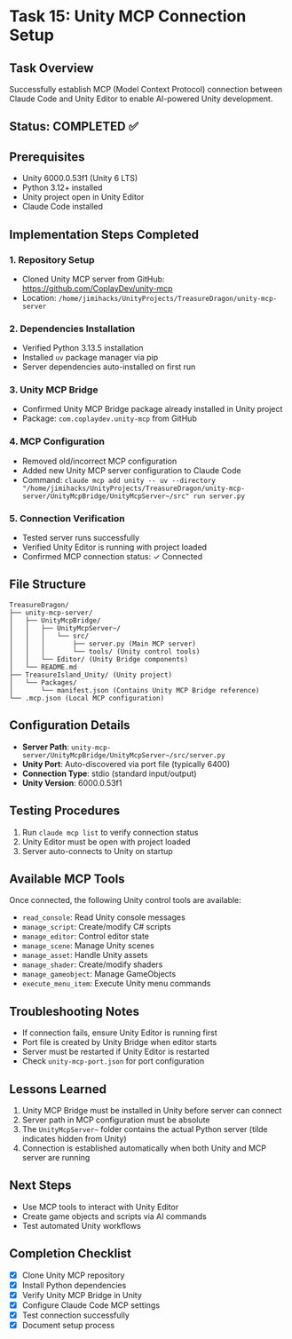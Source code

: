 # Task 15: Unity MCP Connection Setup

## Task Overview
Successfully establish MCP (Model Context Protocol) connection between Claude Code and Unity Editor to enable AI-powered Unity development.

## Status: COMPLETED ✅

## Prerequisites
- Unity 6000.0.53f1 (Unity 6 LTS)
- Python 3.12+ installed
- Unity project open in Unity Editor
- Claude Code installed

## Implementation Steps Completed

### 1. Repository Setup
- Cloned Unity MCP server from GitHub: https://github.com/CoplayDev/unity-mcp
- Location: `/home/jimihacks/UnityProjects/TreasureDragon/unity-mcp-server`

### 2. Dependencies Installation
- Verified Python 3.13.5 installation
- Installed `uv` package manager via pip
- Server dependencies auto-installed on first run

### 3. Unity MCP Bridge
- Confirmed Unity MCP Bridge package already installed in Unity project
- Package: `com.coplaydev.unity-mcp` from GitHub

### 4. MCP Configuration
- Removed old/incorrect MCP configuration
- Added new Unity MCP server configuration to Claude Code
- Command: `claude mcp add unity -- uv --directory "/home/jimihacks/UnityProjects/TreasureDragon/unity-mcp-server/UnityMcpBridge/UnityMcpServer~/src" run server.py`

### 5. Connection Verification
- Tested server runs successfully
- Verified Unity Editor is running with project loaded
- Confirmed MCP connection status: ✓ Connected

## File Structure
```
TreasureDragon/
├── unity-mcp-server/
│   ├── UnityMcpBridge/
│   │   ├── UnityMcpServer~/
│   │   │   └── src/
│   │   │       ├── server.py (Main MCP server)
│   │   │       └── tools/ (Unity control tools)
│   │   └── Editor/ (Unity Bridge components)
│   └── README.md
├── TreasureIsland_Unity/ (Unity project)
│   └── Packages/
│       └── manifest.json (Contains Unity MCP Bridge reference)
└── .mcp.json (Local MCP configuration)
```

## Configuration Details
- **Server Path**: `unity-mcp-server/UnityMcpBridge/UnityMcpServer~/src/server.py`
- **Unity Port**: Auto-discovered via port file (typically 6400)
- **Connection Type**: stdio (standard input/output)
- **Unity Version**: 6000.0.53f1

## Testing Procedures
1. Run `claude mcp list` to verify connection status
2. Unity Editor must be open with project loaded
3. Server auto-connects to Unity on startup

## Available MCP Tools
Once connected, the following Unity control tools are available:
- `read_console`: Read Unity console messages
- `manage_script`: Create/modify C# scripts
- `manage_editor`: Control editor state
- `manage_scene`: Manage Unity scenes
- `manage_asset`: Handle Unity assets
- `manage_shader`: Create/modify shaders
- `manage_gameobject`: Manage GameObjects
- `execute_menu_item`: Execute Unity menu commands

## Troubleshooting Notes
- If connection fails, ensure Unity Editor is running first
- Port file is created by Unity Bridge when editor starts
- Server must be restarted if Unity Editor is restarted
- Check `unity-mcp-port.json` for port configuration

## Lessons Learned
1. Unity MCP Bridge must be installed in Unity before server can connect
2. Server path in MCP configuration must be absolute
3. The `UnityMcpServer~` folder contains the actual Python server (tilde indicates hidden from Unity)
4. Connection is established automatically when both Unity and MCP server are running

## Next Steps
- Use MCP tools to interact with Unity Editor
- Create game objects and scripts via AI commands
- Test automated Unity workflows

## Completion Checklist
- [x] Clone Unity MCP repository
- [x] Install Python dependencies
- [x] Verify Unity MCP Bridge in Unity
- [x] Configure Claude Code MCP settings
- [x] Test connection successfully
- [x] Document setup process
